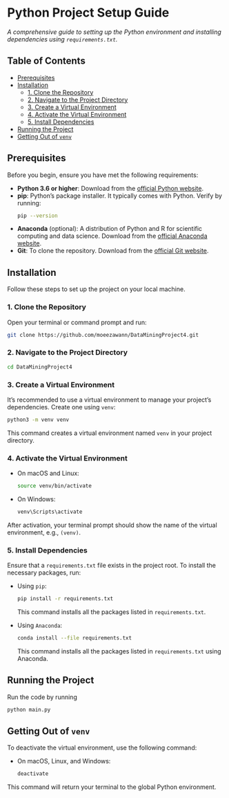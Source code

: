 # Python Project Setup Guide

_A comprehensive guide to setting up the Python environment and installing dependencies using `requirements.txt`._

## Table of Contents

- [Prerequisites](#prerequisites)
- [Installation](#installation)
    - [1. Clone the Repository](#1-clone-the-repository)
    - [2. Navigate to the Project Directory](#2-navigate-to-the-project-directory)
    - [3. Create a Virtual Environment](#3-create-a-virtual-environment)
    - [4. Activate the Virtual Environment](#4-activate-the-virtual-environment)
    - [5. Install Dependencies](#5-install-dependencies)
- [Running the Project](#running-the-project)
- [Getting Out of `venv`](#getting-out-of-venv)

## Prerequisites

Before you begin, ensure you have met the following requirements:

- **Python 3.6 or higher**: Download from the [official Python website](https://www.python.org/downloads/).
- **pip**: Python’s package installer. It typically comes with Python. Verify by running:
    ```bash
    pip --version
    ```
- **Anaconda** (optional): A distribution of Python and R for scientific computing and data science. Download from the [official Anaconda website](https://www.anaconda.com/products/distribution).
- **Git**: To clone the repository. Download from the [official Git website](https://git-scm.com/).

## Installation

Follow these steps to set up the project on your local machine.

### 1. Clone the Repository

Open your terminal or command prompt and run:

```bash
git clone https://github.com/moeezawann/DataMiningProject4.git
```

### 2. Navigate to the Project Directory

```bash
cd DataMiningProject4
```

### 3. Create a Virtual Environment

It’s recommended to use a virtual environment to manage your project’s dependencies. Create one using `venv`:

```bash
python3 -m venv venv
```

This command creates a virtual environment named `venv` in your project directory.

### 4. Activate the Virtual Environment

- On macOS and Linux:

    ```bash
    source venv/bin/activate
    ```

- On Windows:

    ```bash
    venv\Scripts\activate
    ```

After activation, your terminal prompt should show the name of the virtual environment, e.g., `(venv)`.

### 5. Install Dependencies

Ensure that a `requirements.txt` file exists in the project root. To install the necessary packages, run:

- Using `pip`:

    ```bash
    pip install -r requirements.txt
    ```

    This command installs all the packages listed in `requirements.txt`.

- Using `Anaconda`:

    ```bash
    conda install --file requirements.txt
    ```

    This command installs all the packages listed in `requirements.txt` using Anaconda.

## Running the Project

Run the code by running
```bash
python main.py
```

## Getting Out of `venv`

To deactivate the virtual environment, use the following command:

- On macOS, Linux, and Windows:

    ```bash
    deactivate
    ```

This command will return your terminal to the global Python environment.
